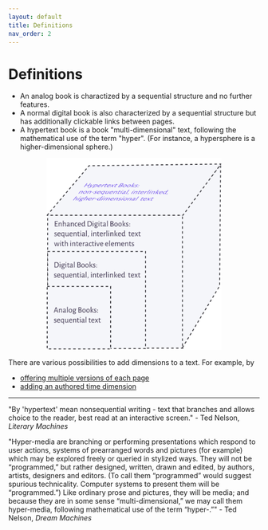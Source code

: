 ```yaml
---
layout: default
title: Definitions
nav_order: 2
---
```


#  Definitions

* An analog book is charactized by a sequential structure and no further features.
* A normal digital book is also characterized by a sequential structure but has additionally clickable links between pages.
* A hypertext book is a book "multi-dimensional" text, following the mathematical use of the term "hyper". (For instance, a hypersphere is a higher-dimensional sphere.)


<p  style="font-size:12px;text-align:center;">
  <img alt="img-name" src="/assets/images/hyperbook3.svg" width="350">
</p>

There are various possibilities to add dimensions to a text. For example, by

* [offering multiple versions of each page](/docs/features/perspectives/)
* [adding an authored time dimension](/docs/features/time/) 

---

"By 'hypertext' mean nonsequential writing - text that branches and allows choice to the reader, best read at an interactive screen." - Ted Nelson, *Literary Machines*

"Hyper-media are branching or performing presentations which respond to user actions, systems of prearranged words and pictures (for example) which may be explored freely or queried in stylized ways. They will not be “programmed,” but rather designed, written, drawn and edited, by authors, artists, designers and editors. (To call them “programmed” would suggest spurious technicality. Computer systems to present them will be “programmed.”) Like ordinary prose and pictures, they will be media; and because they are in some sense “multi-dimensional,” we may call them hyper-media, following mathematical use of the term “hyper-.”" - Ted Nelson, *Dream Machines*
